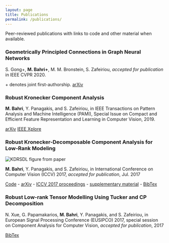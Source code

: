 ```yaml
---
layout: page
title: Publications
permalink: /publications/
---
```


Peer-reviewed publications with links to code and other material when available.

### Geometrically Principled Connections in Graph Neural Networks
S. Gong+, **M. Bahri+**, M. M. Bronstein, S. Zafeiriou, *accepted for publication* in IEEE CVPR 2020.

\+ denotes joint first-authorship.
[arXiv](https://arxiv.org/abs/2004.02658)

### Robust Kronecker Component Analysis

**M. Bahri**, Y. Panagakis, and S. Zafeiriou, in IEEE Transactions on Pattern Analysis and Machine Intelligence (PAMI), Special Issue on Compact and Efficient Feature Representation and Learning in Computer Vision, 2019.

[arXiv](https://arxiv.org/abs/1801.06432) [IEEE
Xplore](https://ieeexplore.ieee.org/document/8536486)

### Robust Kronecker-Decomposable Component Analysis for Low-Rank Modeling

![KDRSDL figure from paper](../assets/images/projects/kdrsdl.svg)

**M. Bahri**, Y. Panagakis, and S. Zafeiriou, in International Conference on Computer Vision (ICCV) 2017, *accepted for publication*, Jul. 2017

[Code](https://github.com/mbahri/KDRSDL) - [arXiv](https://arxiv.org/abs/1703.07886) - [ICCV 2017 proceedings](http://openaccess.thecvf.com/content_iccv_2017/html/Bahri_Robust_Kronecker-Decomposable_Component_ICCV_2017_paper.html) - [supplementary material](http://bahri.io/PDF/KDRSDL_supplementary.pdf) - [BibTex](http://bahri.io/bibtex/iccv_bahri_2017.bib)

### Robust Low-rank Tensor Modelling Using Tucker and CP Decomposition

N. Xue, G. Papamakarios, **M. Bahri**, Y. Panagakis, and S. Zafeiriou, in European Signal Processing Conference (EUSIPCO) 2017, special session on Component Analysis for Computer Vision, *accepted for publication*, 2017

[BibTex](http://bahri.io/bibtex/eusipco_xue_2017.bib)
